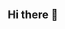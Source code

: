 ## Hi there 👋

<!--
**L1KASA/L1KASA** is a ✨ _special_ ✨ repository because its `README.md` (this file) appears on your GitHub profile.


![preview](https://github.com/user-attachments/assets/2ae8402e-b283-49e2-8db6-e97fdba2160f)


Here are some ideas to get you started:

- 🔭 I’m currently working on ...
- 🌱 I’m currently learning ...
- 👯 I’m looking to collaborate on ...
- 🤔 I’m looking for help with ...
- 💬 Ask me about ...
- 📫 How to reach me: ...
- 😄 Pronouns: ...
- ⚡ Fun fact: ...
-->
